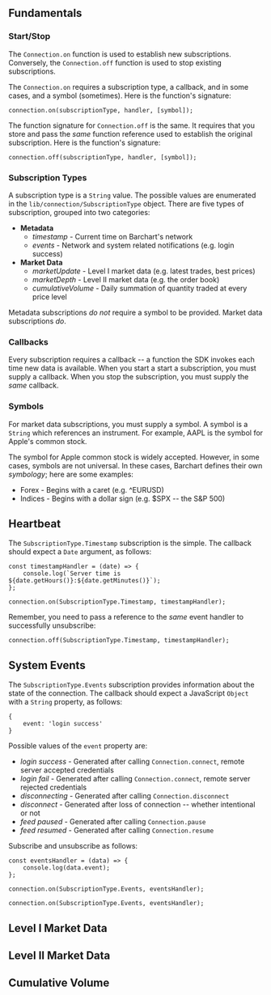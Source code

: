 ## Fundamentals

### Start/Stop

The ```Connection.on``` function is used to establish new subscriptions. Conversely, the ```Connection.off``` function is used to stop existing subscriptions.

The ```Connection.on``` requires a subscription type, a callback, and in some cases, and a symbol (sometimes). Here is the function's signature:

	connection.on(subscriptionType, handler, [symbol]);

The function signature for ```Connection.off``` is the same. It requires that you store and pass the *same* function reference used to establish the original subscription. Here is the function's signature:

	connection.off(subscriptionType, handler, [symbol]);

### Subscription Types

A subscription type is a ```String``` value. The possible values are enumerated in the ```lib/connection/SubscriptionType``` object. There are five types of subscription, grouped into two categories:

* **Metadata**
  * *timestamp* - Current time on Barchart's network
  * *events* - Network and system related notifications (e.g. login success)
* **Market Data**
  * *marketUpdate* - Level I market data (e.g. latest trades, best prices)
  * *marketDepth* - Level II market data (e.g. the order book)
  * *cumulativeVolume* - Daily summation of quantity traded at every price level

Metadata subscriptions *do not* require a symbol to be provided. Market data subscriptions *do*.

### Callbacks

Every subscription requires a callback -- a function the SDK invokes each time new data is available. When you start a start a subscription, you must supply a callback. When you stop the subscription, you must supply the *same* callback.

### Symbols

For market data subscriptions, you must supply a symbol. A symbol is a ```String``` which references an instrument. For example, AAPL is the symbol for Apple's common stock.

The symbol for Apple common stock is widely accepted. However, in some cases, symbols are not universal. In these cases, Barchart defines their own *symbology*; here are some examples:

* Forex - Begins with a caret (e.g. ^EURUSD)
* Indices - Begins with a dollar sign (e.g. $SPX -- the S&P 500)

## Heartbeat

The ```SubscriptionType.Timestamp``` subscription is the simple. The callback should expect a ```Date``` argument, as follows:

	const timestampHandler = (date) => {
		console.log(`Server time is ${date.getHours()}:${date.getMinutes()}`);
	};

	connection.on(SubscriptionType.Timestamp, timestampHandler);

Remember, you need to pass a reference to the *same* event handler to successfully unsubscribe:

	connection.off(SubscriptionType.Timestamp, timestampHandler);

## System Events

The ```SubscriptionType.Events``` subscription provides information about the state of the connection. The callback should expect a JavaScript ```Object``` with a ```String``` property, as follows:

	{
		event: 'login success'
	}

Possible values of the ```event``` property are:

* *login success* - Generated after calling ```Connection.connect```, remote server accepted credentials
* *login fail* - Generated after calling ```Connection.connect```, remote server rejected credentials
* *disconnecting* - Generated after calling ```Connection.disconnect```
* *disconnect* - Generated after loss of connection -- whether intentional or not
* *feed paused* - Generated after calling ```Connection.pause```
* *feed resumed* - Generated after calling ```Connection.resume```

Subscribe and unsubscribe as follows:

	const eventsHandler = (data) => {
		console.log(data.event);
	};

	connection.on(SubscriptionType.Events, eventsHandler);

	connection.on(SubscriptionType.Events, eventsHandler);

## Level I Market Data

## Level II Market Data

## Cumulative Volume

